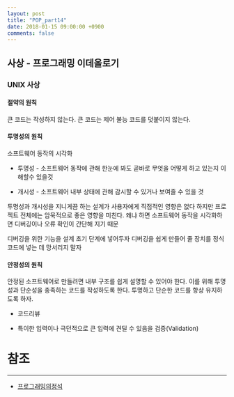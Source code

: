 ```yaml
---
layout: post
title: "POP_part14"
date: 2018-01-15 09:00:00 +0900
comments: false
---
```


## 사상 - 프로그래밍 이데올로기

### UNIX 사상

#### 절약의 원칙

큰 코드는 작성하지 않는다.
큰 코드는 제어 불능 코드를 덧붙이지 않는다.

#### 투명성의 원칙

소프트웨어 동작의 시각화

* 투명성 - 소프트웨어 동작에 관해 한눈에 봐도 곧바로 무엇을 어떻게 하고 있는지 이해할수 있을것

* 개시성 - 소프트웨어 내부 상태에 관해 감시할 수 있거나 보여줄 수 있을 것

투명성과 개시성을 지니게끔 하는 설계가 사용자에게 직접적인 영향은 없다 하지만 프로젝트 전체에는 암묵적으로 좋은 영향을 미친다.
왜냐 하면 소프트웨어 동작을 시각화하면 디버깅이나 오류 확인이 간단해 지기 때문

디버깅을 위한 기능을 설계 초기 단계에 넣어두자
디버깅을 쉽게 만들어 줄 장치를 정식 코드에 넣는 데 망서리지 말자

#### 안정성의 원칙

안정된 소프트웨어로 만들려면 내부 구조를 쉽게 설명할 수 있어야 한다. 이를 위해 투명성과 단순성을 충족하는 코드를 작성하도록 한다.
투명하고 단순한 코드를 항상 유지하도록 하자.

* 코드리뷰

* 특이한 입력이나 극던적으로 큰 입력에 견딜 수 있음을 검증(Validation)



# 참조
-----
* [프로그래밍의정석](http://www.yes24.com/24/Goods/55254076?Acode=101)
